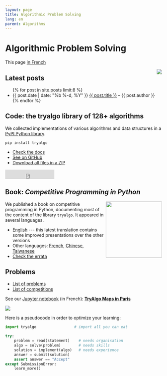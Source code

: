 ```yaml
---
layout: page
title: Algorithmic Problem Solving
lang: en
parent: Algorithms
---
```

# Algorithmic Problem Solving

This page [in French](/)

<a href="{% post_url en/2016-11-19-swerc-2016 %}"><img src="/fr/images/swerc2016/swerc2016-thumb.jpg" style="float: right" /></a>

## Latest posts

<ul>
{% for post in site.posts limit:8 %}
    <li> {{ post.date | date: "%b %-d, %Y" }} <a href="{{ post.url }}">{{ post.title }}</a> – {{ post.author }}
    </li>
{% endfor %}
</ul>

## Code: the tryalgo library of 128+ algorithms

We collected implementations of various algorithms and data structures in a [PyPI Python library](https://pypi.python.org/pypi/tryalgo/).

    pip install tryalgo

- [Check the docs](https://jilljenn.github.io/tryalgo/)
- [See on GitHub](https://github.com/jilljenn/tryalgo)
- [Download all files in a ZIP](https://github.com/jilljenn/tryalgo/archive/master.zip)

<iframe src="https://ghbtns.com/github-btn.html?user=jilljenn&amp;repo=tryalgo&amp;type=fork&amp;count=true&amp;size=large" frameborder="0" scrolling="0" width="158px" height="30px"></iframe>

## Book: *Competitive Programming in Python*

<a href="http://www.amazon.fr/gp/product/2340010055/ref=as_li_tl?ie=UTF8&amp;camp=1642&amp;creative=19458&amp;creativeASIN=2340010055&amp;linkCode=as2&amp;tag=mangaki-21"><img src="/static/cover.jpg" style="float: right" width="180" /></a>

We published a book on competitive programming in Python, documenting most of the content of the library `tryalgo`. It appeared in several languages.

- [English](http://www.cambridge.org/9781108716826) --- this latest translation contains some improved presentations over the other versions
- Other languages: [French](https://www.editions-ellipses.fr/accueil/3853-programmation-efficace-128-algorithmes-quil-faut-avoir-compris-et-codes-en-python-au-cours-de-sa-vie-9782340010055.html), [Chinese](https://book.douban.com/subject/30210075/), [Taiwanese](http://www.drmaster.com.tw/Bookinfo.asp?BookID=MP11906)
- [Check the errata](/errata)

## Problems

- [List of problems](problems)
- [List of competitions](competitions)

See our [Jupyter notebook](http://nbviewer.jupyter.org/github/jilljenn/tryalgo/blob/master/examples/TryAlgo%20Maps%20in%20Paris.ipynb) (in French): [**TryAlgo Maps in Paris**](http://nbviewer.jupyter.org/github/jilljenn/tryalgo/blob/master/examples/TryAlgo%20Maps%20in%20Paris.ipynb)

<a href="http://nbviewer.jupyter.org/github/jilljenn/tryalgo/blob/master/examples/TryAlgo%20Maps%20in%20Paris.ipynb" target="_blank"><img src="/static/paris.png" /></a>

Here is a pseudocode in order to optimize your learning:

```python
import tryalgo                 # import all you can eat

try:
    problem = read(statement)    # needs organisation
    algo = solve(problem)        # needs skills
    solution = implement(algo)   # needs experience
    answer = submit(solution)
    assert answer == "Accept"
except SubmissionError:
    learn_more()
```
